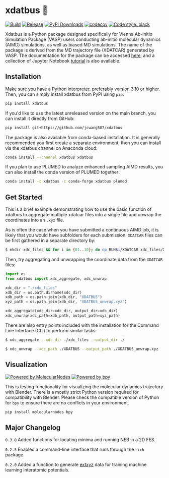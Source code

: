 <!--
<p class="center-content"> 
  <img src="https://raw.githubusercontent.com/jcwang587/xdatbus/main/docs/logo.png" alt=""/>
</p>
-->

# xdatbus 🚌

[![Build](https://github.com/jcwang587/xdatbus/actions/workflows/build.yml/badge.svg)](https://github.com/jcwang587/xdatbus/actions/workflows/build.yml)
[![Release](https://img.shields.io/github/v/release/jcwang587/xdatbus)](https://github.com/jcwang587/xdatbus/releases)
  [![PyPI Downloads](https://static.pepy.tech/badge/xdatbus)](https://pepy.tech/projects/xdatbus)
[![codecov](https://codecov.io/gh/jcwang587/xdatbus/branch/main/graph/badge.svg?token=V27VIJZDAE)](https://codecov.io/gh/jcwang587/xdatbus)
[![Code style: black](https://img.shields.io/badge/code%20style-black-000000.svg)](https://github.com/psf/black)

Xdatbus is a Python package designed specifically for Vienna Ab-initio Simulation Package (VASP) users conducting
ab-initio molecular dynamics (AIMD) simulations, as well as biased MD simulations. The name of the package is derived 
from the MD trajectory file (XDATCAR) generated by VASP. The documentation for 
the package can be accessed [here](https://xdatbus.readthedocs.io/en/latest/), and a collection of 
Jupyter Notebook [tutorial](https://github.com/jcwang587/xdatbus/tree/main/examples) is also available.

## Installation

Make sure you have a Python interpreter, preferably version 3.10 or higher. Then, you can simply install xdatbus from
PyPI using `pip`:

```bash
pip install xdatbus
```

If you'd like to use the latest unreleased version on the main branch, you can install it directly from GitHub:

```bash
pip install git+https://github.com/jcwang587/xdatbus
```

The package is also available from conda-based installation. It is generally recommended you first create a separate
environment, then you can install via the xdatbus channel on Anaconda cloud:

```bash
conda install --channel xdatbus xdatbus
```

If you plan to use PLUMED to analyze enhanced sampling AIMD results, you can also install the conda version of PLUMED
together:

```bash
conda install -c xdatbus -c conda-forge xdatbus plumed
```

## Get Started

This is a brief example demonstrating how to use the basic function of xdatbus to aggregate multiple xdatcar files into
a single file and unwrap the coordinates into an `.xyz` file.

As is often the case when you have submitted a continuous AIMD job, it is likely that you would have subfolders for each 
submission. `XDATCAR` files can be first gathered in a separate directory by:

```bash
$ mkdir xdc_files && for i in {01..10}; do cp RUN$i/XDATCAR xdc_files/XDATCAR_$i; done
```

Then, try aggregating and unwrapping the coordinate data from the `XDATCAR` files:

```python
import os
from xdatbus import xdc_aggregate, xdc_unwrap

xdc_dir = "./xdc_files"
xdb_dir = os.path.dirname(xdc_dir)
xdb_path = os.path.join(xdb_dir, "XDATBUS")
xyz_path = os.path.join(xdb_dir, "XDATBUS_unwrap.xyz")

xdc_aggregate(xdc_dir=xdc_dir, output_dir=xdb_dir)
xdc_unwrap(xdc_path=xdb_path, output_path=xyz_path)
```

There are also entry points included with the installation for the Command Line Interface (CLI) to perform similar
tasks:

```bash
$ xdc_aggregate --xdc_dir ./xdc_files --output_dir ./
```

```bash
$ xdc_unwrap --xdc_path ./XDATBUS --output_path ./XDATBUS_unwrap.xyz
```

## Visualization

[![Powered by MolecularNodes](https://img.shields.io/badge/powered%20by-MolecularNodes-blue.svg)](https://github.com/BradyAJohnston/MolecularNodes)
[![Powered by bpy](https://img.shields.io/badge/powered%20by-bpy-blue.svg)](https://docs.blender.org/api/current/)

This is testing functionality for visualizing the molecular dynamics trajectory with Blender. There is a mostly strict Python version required for compatibility with Blender. Please check the compatible version of Python for `bpy` to ensure there are no conflicts in your environment.

```bash
pip install molecularnodes bpy
```

## Major Changelog
`0.3.0` Added functions for locating minima and running NEB in a 2D FES.

`0.2.5` Enabled a command-line interface that runs through the `rich` package.

`0.2.0` Added a function to generate [extxyz](https://github.com/libAtoms/extxyz) data for training machine learning interatomic potentials.
